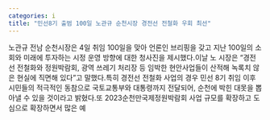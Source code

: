 ```yaml
---
categories: i
title: "민선8기 출범 100일 노관규 순천시장 경전선 전철화 우회 최선"
---
```

노관규 전남 순천시장은 4일 취임 100일을 맞아 언론인 브리핑을 갖고 지난 100일의 소회와 미래에 투자하는 시정 운영 방향에 대한 청사진을 제시했다.이날 노 시장은 “경전선 전철화와 정원박람회, 광역 쓰레기 처리장 등 임박한 현안사업들이 산적해 녹록치 않은 현실에 직면해 있다”고 말했다.특히 경전선 전철화 사업의 경우 민선 8기 취임 이후 시민들의 적극적인 동참으로 국토교통부와 대통령까지 전달되어, 순천에 박힌 대못을 뽑아낼 수 있을 것이라고 밝혔다.또 2023순천만국제정원박람회 사업 규모를 확장하고 도심으로 확장하면서 많은 예